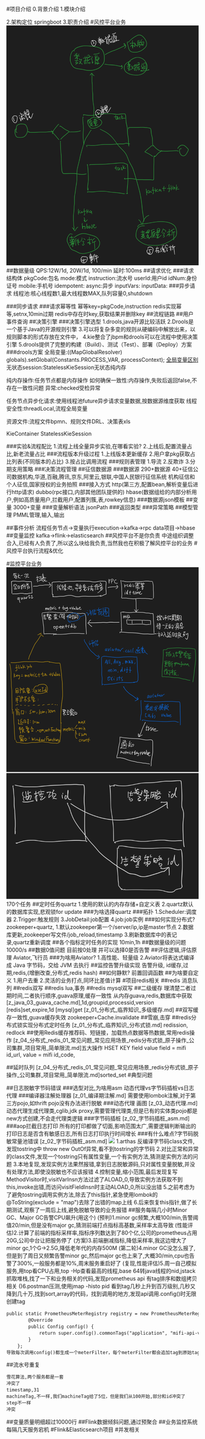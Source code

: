#项目介绍
0.背景介绍
1.模块介绍

2.架构定位
springboot
3.职责介绍
#风控平台业务
![](.z_project_项目_xm金融_02_风控平台_images/df11ce7e.png)
##数据量级
QPS:12W/1d, 20W/1d, 100/min
延时:100ms
##请求优化
###请求结构体
pkgCode:包名
mode:模式
instruction:流水号
userId:用户id
idNum:身份证号
mobile:手机号
idempotent:
async:异步
inputVars:
inputData:
###异步请求
线程池:核心线程数1,最大线程数MAX,队列容量0,shutdown

###同步请求
###请求幂等性
幂等key=pkgCode,instruction
redis实现幂等,setnx,10min过期
redis中存在时key,获取结果并删除key
##流程链路
##用户事件查询
##决策引擎
###决策引擎选型
1.drools,java开源比较活跃
2.Drools是一个基于Java的开源规则引擎
3.可以将复杂多变的规则从硬编码中解放出来，以规则脚本的形式存放在文件中，
4.kie整合了jbpm和drools可以在流程中使用决策引擎
5.drools提供了完整的构建（Build）、测试（Test）、部署（Deploy）方案
[](https://stackoverflow.com/questions/9736143/drools-vs-jbpm-differences-pros-and-cons)
[](https://developer.aliyun.com/article/312752)
###drools方案
全局变量:((MapGlobalResolver) globals).setGlobal(Constants.PROCESS_VAR, processContext);
[全局变量区别](https://einverne.github.io/post/2019/03/drools-syntax.html#fact-%E5%AF%B9%E8%B1%A1)
无状态session:StatelessKieSession无状态纯内存

纯内存操作:任务节点都是内存操作
如何确保一致性:内存操作,失败后返回false,不存在一致性问题
异常:checked受检异常

任务节点异步化请求:使用线程池future异步请求变量数据,按数据源维度获取
线程安全性:threadLocal,流程全局变量

资源文件:流程文件bpmn、规则文件DRL、决策表xls

KieContainer StatelessKieSession

###实验&流程配比
1.流程上线全量异步实验,在哪看实验?
2.上线后,配置流量占比,新老流量占比
###流程版本升级过程
1.上线版本更新缓存
2.用户拿pkg获取占比列表(不同版本的占比)
3.按占比调用流程
###规则表管理
1.导流
2.反欺诈
3.分期支用策略
###决策流程管理
##征信数据源
###数据源
290+数据源
40+征信公司数据机构,华道,百融,腾讯,京东,阿里云,银联,中国人民银行征信系统
[](https://zhuanlan.zhihu.com/p/37541188)
机构征信和个人征信,国家授权的业务拍照
###接入方式
http(第三方,配置bean,解析变量后进行http请求)
dubbo(rpc接口,内部其他团队提供的)
hbase(数据组给的内部分析用户,例如高质量用户,拦截用户,配置列簇,表,rowkey信息)
###数据源json模板
##变量
3000+变量
###变量解析语法 
jsonPath
###返回类型
###异常策略
##模型管理
PMML管理,输入,输出

##事件分析
流程任务节点->变量执行execution->kafka->rpc data项目->hbase
##变量监控
kafka->flink->elasticsearch
##风控平台不是你负责
中途组织调整合入,已经有人负责了,所以这么块给我负责,当然我也在积极了解风控平台的业务
#风控平台执行流程&优化

#监控平台业务
![](.z_project_项目_xm金融_02_风控平台_images/308cf59f.png)
![](.z_project_项目_xm金融_02_风控平台_images/aed99cb4.png)
170个任务
##定时任务quartz
1.使用的默认的内存存储+自定义表
2.quartz默认的数据库实现,悲观锁for update
###为啥选择quartz
###拓扑
1.Scheduler:调度器
2.Trigger:触发规则
3.JobDetail:job配置
4.job:job实例
###如何实现分布式?
zookeeper+quartz,
1.默认zookeeper第一个/server/ip,ip是master节点
2.数据库更新,zookeeper写文件/job_reload,timestamp
3.刷新数据库中的表记录,quartz重新调度
##各个指标定时任务的实现
10min,1h
##数据量级的问题
10000/s
##数据0值问题
目前按0处理
并可以选择0是否告警
##评估逻辑,评估原理
Aviator,飞行员
###为啥用Aviator?
1.高性能、轻量级
2.Aviator将表达式编译成 Java 字节码，交给 JVM 去执行
##监控告警升级实现
告警升级,
id缓存,过期,redis,(增删改查,分布式,redis hash)
##如何静默?
前置回调函数
##为啥要自定义
1.用户去重
2.灵活的业务打点,同环比差值计算
#项目redis相关
##redis 消息队列
##redis双写
##redis lua,事务
##redis mysql双写
##二级缓存
理清楚二者过期时间,二者执行顺序,guava原理,缓存一致性
从内存guava,redis,数据库中获取
[z_java_03_guava_cache.md],1d,groupid,processid,version
[redis]set,expire,1d
[mysql]get
[z_01_分布式_临界知识_多级缓存.md]
##双写缓存一致性,guava缓存失效
zookeeper+Cache.invalidate
##雪崩,击穿
[](z_java_03_guava_cache.md)
##redis分布式锁实现分布式定时任务
[z_01_分布式_临界知识_分布式锁.md]
redission, redlock
##使用Redis缓存推荐码、短链接，加载热点数据等热数据,常用redis操作
[z_04_分布式_redis_01_常见问题_常见应用场景_redis分布式锁_原子操作_公司集群_项目常用_简单限流.md]五大操作
HSET KEY field value
field = mifi id_url,
value = mifi id_code,



##延时队列
[z_04_分布式_redis_01_常见问题_常见应用场景_redis分布式锁_原子操作_公司集群_项目常用_简单限流.md]sorted_set
#典型问题

##日志脱敏字节码错误
###选型对比,为啥用asm
动态代理vs字节码插桩vs日志代理
###编译器注解处理器
[z_01_编译期注解.md]
需要使用lombok注解,对于第三方pojo,如thrift pojo没有办法进行脱敏
###动态代理
画图
[z_03_动态代理.md]
动态代理生成代理类,cglib,jdk proxy,需要管理代理类,但是已有的实体类pojo都是new方式创建,不会走代理类逻辑
###字节码插桩
[z_02_字节码插桩_asm.md]
###aop拦截日志打印
所有的打印都做了切面,影响范围太广,需要逻辑判断输出的打印日志是否含有敏感日志,所有日志打印执行时间增长
###有什么难点?字节码脱敏常量池错误
[z_02_字节码插桩_asm.md]
![](.z_02_字节码插桩_asm_images/4d561234.png)
1.arthas 反编译字节码class文件,发现tostring中 throw new OutOf异常,看不到tostring的字节码
2.对比正常和异常的class文件,发现一个tostring只有属性变量,一个有实例方法,猜测是实例方法的问题
3.本地复现,发现实例方法果然报错,拿到日志脱敏源码,只对属性变量脱敏,并没有处理方法,即使没脱敏也不应该报错
4.控制变量,缩小范围,最后发现复写MethodVisitor时,visitVarInsn方法过滤了ALOAD_0,导致实例方法获取不到this,invoke出错,而访问visitFieldInsn时主动ALOAD_0,所以没出错
5.之前考虑为了避免tostring调用实例方法,除去了this指针,紧急使用lombok的@ToString(exclude = "map")去除了出错的map上线
6.后来恢复this指针,做了长期测试,观察了一周后上线,避免脱敏导致的业务报错
##服务每隔几小时Minor GC、Major GC告警CPU飙升(用这个)
(预判)1.minor gc频繁,大概100/min,告警阈值20/min,但是没有major gc,猜测前端打点指标高基数,采样率太高导致
(性能评估)2.计算了前端的指标采样率,指标序列数达到了80个亿,公司的prometheus占用20G,公司中台让把服务停了
(方案)3.前端删减指标,降低采样率,我这边增大了minor gc,1个G->2.5G,降低老年代的内存500M
(第二轮)4.minor GC没怎么报了,但是到了周日又频繁告警minor  gc,然后major gc也上来了,大概30/min,cpu也告警了300%,一般服务都是10%,周末服务重启好了
(复现,性能评估)5.周一自己模拟服务,用top看CPU占用,top -Hp查看最高的线程,base 64转java线程的nid,jstack抓取堆栈,找了一下和业务相关的代码,发现prometheus api 有tag排序和数组拷贝相关
()6.postman压测,使用jmap -histo pid 看到tag几秒上升到百万级别,几秒又降到几十万,找到sort,array的代码，找到调用的地方,发现api调用.config()时无限创建tag
```asp
public static PrometheusMeterRegistry registry = new PrometheusMeterRegistry(PrometheusConfig.DEFAULT) {
        @Override
        public Config config() {
            return super.config().commonTags("application", "mifi-api-v2");
        }
    };
导致每次调用config()都生成一个meterFilter，每个meterFilter都会追加tag到原始tag,然后进行排序(导致cpu暴涨原因)
```

##流水号重复
```asp
雪花算法,两个服务都是一套
冲突了
timestamp,31
machineTag,不一样,我们machineTag给了5位，但是我们从100开始,部分和id冲突了
step不一样
冲突
```
##变量质量明细超过10000行
##Flink数据倾斜问题,通过预聚合
##业务监控系统每隔几天服务宕机
#Flink&Elasticsearch项目
#并发相关
